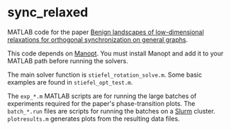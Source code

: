 # sync_relaxed
MATLAB code for the paper [Benign landscapes of low-dimensional relaxations for orthogonal synchronization on general graphs](https://arxiv.org/abs/2307.02941).

This code depends on [Manopt](https://www.manopt.org). You must install Manopt and add it to your MATLAB path before running the solvers.

The main solver function is `stiefel_rotation_solve.m`. Some basic examples are found in `stiefel_opt_test.m`.

The `exp_*.m` MATLAB scripts are for running the large batches of experiments required for the paper's phase-transition plots.
The `batch_*.run` files are scripts for running the batches on a [Slurm](https://slurm.schedmd.com) cluster.
`plotresults.m` generates plots from the resulting data files.
